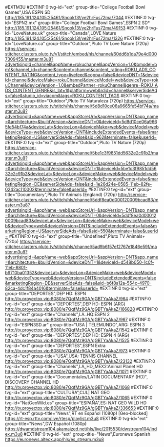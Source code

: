 #EXTM3U
#EXTINF:0 tvg-id="ext" group-title="College Football Bowl Games",USA ESPN SD
http://185.191.124.105:25461/Snook13!/ye2hrFus72ma/7044
#EXTINF:0 tvg-id="ESPN2.mx" group-title="College Football Bowl Games",ESPN 2 SD*
http://185.191.124.105:25461/Snook13!/ye2hrFus72ma/49153
#EXTINF:0 tvg-id="LoveNature.uk" group-title="Canada",LOVE Nature
http://185.191.124.105:25461/Snook13!/ye2hrFus72ma/1326
#EXTINF:0 tvg-id="LoveNature.ca" group-title="Outdoor",Pluto TV Love Nature (720p)
https://service-stitcher.clusters.pluto.tv/v1/stitch/embed/hls/channel/60dd6b1da79e4d0007309455/master.m3u8?advertisingId=channel&appName=rokuchannel&appVersion=1.0&bmodel=bm1&channel_id=channel&content=channel&content_rating=ROKU_ADS_CONTENT_RATING&content_type=livefeed&coppa=false&deviceDNT=1&deviceId=channel&deviceMake=rokuChannel&deviceModel=web&deviceType=rokuChannel&deviceVersion=1.0&embedPartner=rokuChannel&genre=ROKU_ADS_CONTENT_GENRE&is_lat=1&platform=web&rdid=channel&serverSideAds=false&studio_id=viacom&tags=ROKU_CONTENT_TAGS
#EXTINF:0 tvg-id="ext" group-title="Outdoor",Pluto TV Naturaleza (720p)
https://service-stitcher.clusters.pluto.tv/stitch/hls/channel/5d8d10ce06a9665fe54bf74a/master.m3u8?advertisingId=&appName=web&appStoreUrl=&appVersion=DNT&app_name=&architecture=&buildVersion=&deviceDNT=0&deviceId=5d8d10ce06a9665fe54bf74a&deviceLat=&deviceLon=&deviceMake=web&deviceModel=web&deviceType=web&deviceVersion=DNT&includeExtendedEvents=false&marketingRegion=US&serverSideAds=false&sid=962&terminate=false&userId=
#EXTINF:0 tvg-id="ext" group-title="Outdoor",Pluto TV Nature (720p)
https://service-stitcher.clusters.pluto.tv/stitch/hls/channel/5be1c3f9851dd5632e2c91b2/master.m3u8?advertisingId=&appName=web&appStoreUrl=&appVersion=DNT&app_name=&architecture=&buildVersion=&deviceDNT=1&deviceId=5be1c3f9851dd5632e2c91b2&deviceLat=&deviceLon=&deviceMake=web&deviceModel=web&deviceType=web&deviceVersion=DNT&includeExtendedEvents=false&marketingRegion=DE&serverSideAds=false&sid=1e26d24e-0585-11eb-82fe-0242ac110002&terminate=false&userId=
#EXTINF:0 tvg-id="ext" group-title="Documentary",Pluto TV Animals (England) (720p)
http://service-stitcher.clusters.pluto.tv/stitch/hls/channel/5ddf8ea0d000120009bcad83/master.m3u8?advertisingId=&appName=web&appStoreUrl=&appVersion=DNT&app_name=&architecture=&buildVersion=&deviceDNT=0&deviceId=5ddf8ea0d000120009bcad83&deviceLat=&deviceLon=&deviceMake=web&deviceModel=web&deviceType=web&deviceVersion=DNT&includeExtendedEvents=false&marketingRegion=US&serverSideAds=false&sid=550&terminate=false&userId=
#EXTINF:0 tvg-id="ext" group-title="Undefined",Pluto TV Animals+ (720p)
https://service-stitcher.clusters.pluto.tv/stitch/hls/channel/5ad9b6f57ef2767e1846e59f/master.m3u8?advertisingId=&appName=web&appStoreUrl=&appVersion=DNT&app_name=&architecture=&buildVersion=&deviceDNT=1&deviceId=d548b050-1c0f-11eb-8801-b9710ba01352&deviceLat=&deviceLon=&deviceMake=web&deviceModel=web&deviceType=web&deviceVersion=DNT&includeExtendedEvents=false&marketingRegion=DE&serverSideAds=false&sid=b6f8a12a-554c-4970-82ca-4dc1f84a4016&terminate=false&userId=
#EXTINF:0 tvg-id="ext" group-title="DEPORTES",DEP HD: ESPN 
http://tv.proyectox.vip:8080/e7QqfMz9GA/gGBTYaAkaZ/964
#EXTINF:0 tvg-id="ext" group-title="DEPORTES",DEP HD: ESPN (ARG)
http://tv.proyectox.vip:8080/e7QqfMz9GA/gGBTYaAkaZ/166828
#EXTINF:0 tvg-id="ext" group-title="Channels",LA..HQ:ESPN 2 
http://tv.proyectox.vip:8080/e7QqfMz9GA/gGBTYaAkaZ/967
#EXTINF:0 tvg-id="ESPN3SD.ar" group-title="USA | TELEMUNDO",ARG: ESPN 3
http://tv.proyectox.vip:8080/e7QqfMz9GA/gGBTYaAkaZ/1542
#EXTINF:0 tvg-id="ext" group-title="DEPORTES",DEP HD: ESPN 4 (ARG)
http://tv.proyectox.vip:8080/e7QqfMz9GA/gGBTYaAkaZ/1525
#EXTINF:0 tvg-id="ext" group-title="DEPORTES",ESPN Extra
http://tv.proyectox.vip:8080/e7QqfMz9GA/gGBTYaAkaZ/973
#EXTINF:0 tvg-id="ext" group-title="USA",USA: TENNIS CHANNEL
http://tv.proyectox.vip:8080/e7QqfMz9GA/gGBTYaAkaZ/23132
#EXTINF:0 tvg-id="ext" group-title="Channels",LA_HD_MEX2:Animal Planet HD
http://tv.proyectox.vip:8080/e7QqfMz9GA/gGBTYaAkaZ/1071
#EXTINF:0 tvg-id="ext" group-title="Documentales/LATIN DOCUMENTARY (HD)", DISCOVERY CHANNEL HD
http://tv.proyectox.vip:8080/e7QqfMz9GA/gGBTYaAkaZ/1068
#EXTINF:0 tvg-id="ext" group-title="CULTURA",CUL| NAT GEO
http://tv.proyectox.vip:8080/e7QqfMz9GA/gGBTYaAkaZ/1065
#EXTINF:0 tvg-id="NatGeoWild.es" group-title="ESPAÑA",ES: NAT GEO WILD HD
http://tv.proyectox.vip:8080/e7QqfMz9GA/gGBTYaAkaZ/336653
#EXTINF:0 tvg-id="ext" group-title="News",RT en Español (1080p) [Geo-blocked]
https://rt-esp.rttv.com/live/rtesp/playlist.m3u8
#EXTINF:0 tvg-id="ext" group-title="News",DW Español (1080p)
https://dwamdstream104.akamaized.net/hls/live/2015530/dwstream104/index.m3u8
#EXTINF:0 tvg-id="ext" group-title="News",Euronews Spanish
https://euronews.alteox.app/hls/es_stream.m3u8
